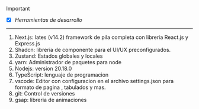 > [!IMPORTANT]
> * [x] *Herramientas de desarrollo*
----------------------------------
1. Next.js: lates (v14.2) framework de pila completa con libreria React.js y Express.js
2. Shadcn: libreria de componente para el UI/UX preconfigurados.
3. Zustand: Estados globales y locales
4. yarn: Administrador de paquetes para node
5. Nodejs: version 20.18.0
6. TypeScript: lenguaje de programacion 
7. vscode: Editor con configuracion en el archivo settings.json para formato de pagina , tabulados y mas.
8. git: Control de versiones
9. gsap: libreria de animaciones
